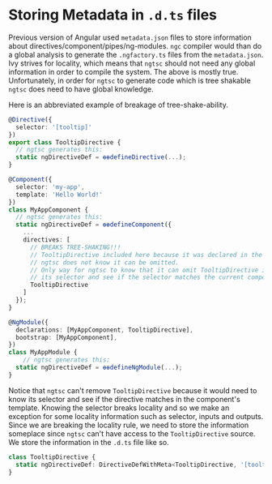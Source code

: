 # Storing Metadata in `.d.ts` files

Previous version of Angular used `metadata.json` files to store information about directives/component/pipes/ng-modules.
`ngc` compiler would than do a global analysis to generate the `.ngfactory.ts` files from the `metadata.json`.
Ivy strives for locality, which means that `ngtsc` should not need any global information in order to compile the system.
The above is mostly true.
Unfortunately, in order for `ngtsc` to generate code which is tree shakable `ngtsc` does need to have global knowledge.

Here is an abbreviated example of breakage of tree-shake-ability.
```typescript
@Directive({
  selector: '[tooltip]'
})
export class TooltipDirective {
  // ngtsc generates this:
  static ngDirectiveDef = ɵɵdefineDirective(...);
}

@Component({
  selector: 'my-app',
  template: 'Hello World!'
})
class MyAppComponent {
  // ngtsc generates this:
  static ngDirectiveDef = ɵɵdefineComponent({
    ...
    directives: [
      // BREAKS TREE-SHAKING!!!
      // TooltipDirective included here because it was declared in the NgModule
      // ngtsc does not know it can be omitted.
      // Only way for ngtsc to know that it can omit TooltipDirective is if it knows
      // its selector and see if the selector matches the current component's template.
      TooltipDirective
    ]
  });
}

@NgModule({
  declarations: [MyAppComponent, TooltipDirective],
  bootstrap: [MyAppComponent],
})
class MyAppModule {
    // ngtsc generates this:
  static ngDirectiveDef = ɵɵdefineNgModule(...);
}
```

Notice that `ngtsc` can't remove `TooltipDirective` because it would need to know its selector and see if the directive matches in the component's template.
Knowing the selector breaks locality and so we make an exception for some locality information such as selector, inputs and outputs.
Since we are breaking the locality rule, we need to store the information someplace since `ngtsc` can't  have access to the `TooltipDirective` source.
We store the information in the `.d.ts` file like so.

```typescript
class TooltipDirective {
  static ngDirectiveDef: DirectiveDefWithMeta<TooltipDirective, '[tooltip]', '', {}, {}, []>
}
```
